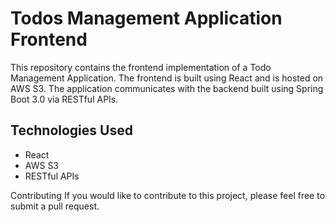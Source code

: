 # Todos Management Application Frontend
This repository contains the frontend implementation of a Todo Management Application. The frontend is built using React and is hosted on AWS S3. The application communicates with the backend built using Spring Boot 3.0 via RESTful APIs.

## Technologies Used
* React
* AWS S3
* RESTful APIs

Contributing
If you would like to contribute to this project, please feel free to submit a pull request.
